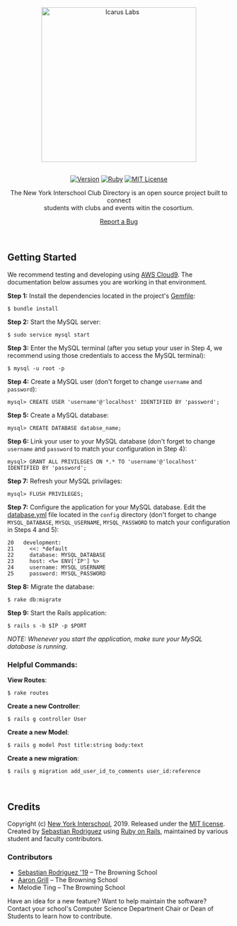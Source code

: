 <div align="center"><div style="margin-bottom: 30px"><a href="http://www.interschool.org/"><img src="http://seb646.com/images/interschool-padding.png" alt="Icarus Labs" width="350"/></a></div>

[![Version](https://img.shields.io/badge/Version-v0.1.0-brightgreen.svg "Version")](#) [![Ruby](https://img.shields.io/badge/Ruby-v2.4.0-red.svg "Ruby Version")](https://www.ruby-lang.org/en/news/2016/12/25/ruby-2-4-0-released/) [![MIT License](https://img.shields.io/badge/License-MIT-blue.svg "MIT License")](https://github.com/seb646/interschool-club-directory/blob/master/LICENSE)

The New York Interschool Club Directory is an open source project built to connect <br> students with clubs and events witin the cosortium.<br>

[Report a Bug](https://github.com/seb646/interschool-club-directory/issues/new)</div><br>

## Getting Started
We recommend testing and developing using [AWS Cloud9](https://aws.amazon.com/cloud9). The documentation below assumes you are working in that environment. 

__Step 1:__ Install the dependencies located in the project's [Gemfile](https://github.com/seb646/interschool-club-directory/blob/master/Gemfile):
```
$ bundle install
```
__Step 2:__ Start the MySQL server:
```
$ sudo service mysql start
```
__Step 3:__ Enter the MySQL terminal (after you setup your user in Step 4, we recommend using those credentials to access the MySQL terminal):
```
$ mysql -u root -p
```
__Step 4:__ Create a MySQL user (don't forget to change `username` and `password`):
```
mysql> CREATE USER 'username'@'localhost' IDENTIFIED BY 'password';
```
__Step 5:__ Create a MySQL database:
```
mysql> CREATE DATABASE databse_name;
```
__Step 6:__ Link your user to your MySQL database (don't forget to change `username` and `password` to match your configuration in Step 4):
```
mysql> GRANT ALL PRIVILEGES ON *.* TO 'username'@'localhost' IDENTIFIED BY 'password';
```
__Step 7:__ Refresh your MySQL privilages:
```
mysql> FLUSH PRIVILEGES;
```
__Step 7:__ Configure the application for your MySQL database. Edit the [database.yml](https://github.com/seb646/interschool-club-directory/blob/master/config/database.yml) file located in the `config` directory (don't forget to change `MYSQL_DATABASE`, `MYSQL_USERNAME`, `MYSQL_PASSWORD` to match your configuration in Steps 4 and 5):
```
20   development:
21     <<: *default
22     database: MYSQL_DATABASE
23     host: <%= ENV['IP'] %>
24     username: MYSQL_USERNAME
25     password: MYSQL_PASSWORD
```
__Step 8:__ Migrate the database:
```
$ rake db:migrate
```
__Step 9:__ Start the Rails application:
```
$ rails s -b $IP -p $PORT
```
_NOTE: Whenever you start the application, make sure your MySQL database is running._

### Helpful Commands:
__View Routes__:
```
$ rake routes
```
__Create a new Controller__: 
```
$ rails g controller User
```
__Create a new Model__: 
```
$ rails g model Post title:string body:text
```
__Create a new migration__: 
```
$ rails g migration add_user_id_to_comments user_id:reference
```
<br>

## Credits
Copyright (c) [New York Interschool](http://www.interschool.org/), 2019. Released under the [MIT license](https://github.com/icaruslabs/icarus-desktop/blob/master/LICENSE). Created by [Sebastian Rodriguez](https://seb646.com) using [Ruby on Rails](https://rubyonrails.org/), maintained by various student and faculty contributors.

### Contributors
* [Sebastian Rodriguez '19](https://github.com/seb646) – The Browning School
* [Aaron Grill](https://github.com/aarongrill) – The Browning School 
* Melodie Ting – The Browning School 

Have an idea for a new feature? Want to help maintain the software? Contact your school's Computer Science Department Chair or Dean of Students to learn how to contribute. 
